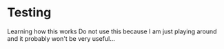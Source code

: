 # Testing
Learning how this works
Do not use this because I am just playing around and it probably won't be very useful...

